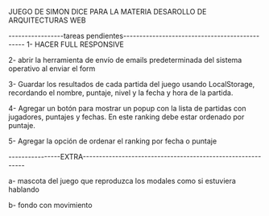 JUEGO DE SIMON DICE PARA LA MATERIA DESAROLLO DE ARQUITECTURAS WEB

-----------------tareas pendientes-----------------------------------------------
1- HACER FULL RESPONSIVE

2-  abrir la herramienta de envío de emails
predeterminada del sistema operativo al enviar el form

3- Guardar los resultados de cada partida del juego usando LocalStorage, recordando el nombre, puntaje, nivel y la fecha y hora de la partida.

4- Agregar un botón para mostrar un popup con la lista de partidas con jugadores,
puntajes y fechas. En este ranking debe estar ordenado por puntaje.

5- Agregar la opción de ordenar el ranking por fecha o puntaje

----------------EXTRA------------------------------------------------------------ 

a- mascota del juego que reproduzca los modales como si estuviera hablando

b- fondo con movimiento
